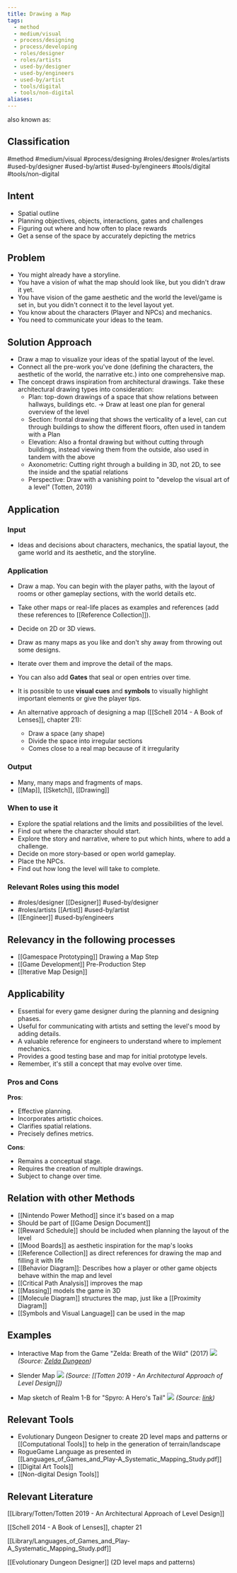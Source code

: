 ```yaml
---
title: Drawing a Map
tags:
  - method
  - medium/visual
  - process/designing
  - process/developing
  - roles/designer
  - roles/artists
  - used-by/designer
  - used-by/engineers
  - used-by/artist
  - tools/digital
  - tools/non-digital
aliases:
---
```


also known as: 

## Classification
#method
#medium/visual 
#process/designing 
#roles/designer #roles/artists
#used-by/designer #used-by/artist #used-by/engineers 
#tools/digital #tools/non-digital 
## Intent

- Spatial outline
- Planning objectives, objects, interactions, gates and challenges
- Figuring out where and how often to place rewards
- Get a sense of the space by accurately depicting the metrics

## Problem

- You might already have a storyline.
- You have a vision of what the map should look like, but you didn't draw it yet.
- You have vision of the game aesthetic and the world the level/game is set in, but you didn't connect it to the level layout yet.
- You know about the characters (Player and NPCs) and mechanics.
- You need to communicate your ideas to the team.

## Solution Approach

- Draw a map to visualize your ideas of the spatial layout of the level.
- Connect all the pre-work you've done (defining the characters, the aesthetic of the world, the narrative etc.) into one comprehensive map.
- The concept draws inspiration from architectural drawings. Take these architectural drawing types into consideration:
	- Plan: top-down drawings of a space that show relations between hallways, buildings etc. -> Draw at least one plan for general overview of the level
	- Section: frontal drawing that shows the verticality of a level, can cut through buildings to show the different floors, often used in tandem with a Plan
	- Elevation: Also a frontal drawing but without cutting through buildings, instead viewing them from the outside, also used in tandem with the above
	- Axonometric: Cutting right through a building in 3D, not 2D,  to see the inside and the spatial relations
	- Perspective: Draw with a vanishing point to "develop the visual art of a level" (Totten, 2019)

## Application

### Input

- Ideas and decisions about characters, mechanics, the spatial layout, the game world and its aesthetic, and the storyline.

### Application

- Draw a map. You can begin with the player paths, with the layout of rooms or other gameplay sections, with the world details etc.
- Take other maps or real-life places as examples and references (add these references to [[Reference Collection]]).
- Decide on 2D or 3D views.
- Draw as many maps as you like and don't shy away from throwing out some designs.
- Iterate over them and improve the detail of the maps.
- You can also add **Gates** that seal or open entries over time.
- It is possible to use **visual cues** and **symbols** to visually highlight important elements or give the player tips.


- An alternative approach of designing a map ([[Schell 2014 - A Book of Lenses]], chapter 21):
	- Draw a space (any shape)
	- Divide the space into irregular sections
	- Comes close to a real map because of it irregularity
### Output

- Many, many maps and fragments of maps.
- [[Map]], [[Sketch]], [[Drawing]]

### When to use it

- Explore the spatial relations and the limits and possibilities of the level.
- Find out where the character should start.
- Explore the story and narrative, where to put which hints, where to add a challenge.
- Decide on more story-based or open world gameplay.
- Place the NPCs.
- Find out how long the level will take to complete.

### Relevant Roles using this model
- #roles/designer [[Designer]] #used-by/designer 
- #roles/artists [[Artist]] #used-by/artist 
- [[Engineer]] #used-by/engineers 

## Relevancy in the following processes
- [[Gamespace Prototyping]] Drawing a Map Step
- [[Game Development]] Pre-Production Step
- [[Iterative Map Design]]

## Applicability

- Essential for every game designer during the planning and designing phases.
- Useful for communicating with artists and setting the level's mood by adding details.
- A valuable reference for engineers to understand where to implement mechanics.
- Provides a good testing base and map for initial prototype levels.
- Remember, it's still a concept that may evolve over time.

### Pros and Cons

**Pros**:
- Effective planning.
- Incorporates artistic choices.
- Clarifies spatial relations.
- Precisely defines metrics.
  
**Cons**:
- Remains a conceptual stage.
- Requires the creation of multiple drawings.
- Subject to change over time.

## Relation with other Methods

- [[Nintendo Power Method]] since it's based on a map
- Should be part of [[Game Design Document]]
- [[Reward Schedule]] should be included when planning the layout of the level
- [[Mood Boards]] as aesthetic inspiration for the map's looks
- [[Reference Collection]] as direct references for drawing the map and filling it with life
- [[Behavior Diagram]]: Describes how a player or other game objects behave within the map and level
- [[Critical Path Analysis]] improves the map
- [[Massing]] models the game in 3D
- [[Molecule Diagram]] structures the map, just like a [[Proximity Diagram]]
- [[Symbols and Visual Language]] can be used in the map

## Examples

- Interactive Map from the Game "Zelda: Breath of the Wild" (2017)
  ![](mapzelda.jpeg)
  _(Source: [Zelda Dungeon](https://www.zeldadungeon.net/breath-of-the-wild-interactive-map/?z=2&x=-2580&y=-1088))_

- Slender Map
  ![](mapslender.png)
  _(Source: [[Totten 2019 - An Architectural Approach of Level Design]])_

- Map sketch of Realm 1-B for "Spyro: A Hero's Tail"
  ![](mapsketch.jpeg)
  _(Source: [link](https://terryplloyd.artstation.com/projects/OW0xJ))_


## Relevant Tools

- Evolutionary Dungeon Designer to create 2D level maps and patterns or [[Computational Tools]] to help in the generation of terrain/landscape
- RogueGame Language as presented in [[Languages_of_Games_and_Play-A_Systematic_Mapping_Study.pdf]]
- [[Digital Art Tools]]
- [[Non-digital Design Tools]]

## Relevant Literature

[[Library/Totten/Totten 2019 - An Architectural Approach of Level Design]]

[[Schell 2014 - A Book of Lenses]], chapter 21

[[Library/Languages_of_Games_and_Play-A_Systematic_Mapping_Study.pdf]]

[[Evolutionary Dungeon Designer]] (2D level maps and patterns)
